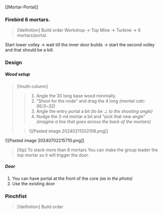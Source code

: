 [[Mortar-Portal]]
### Firebird 6 mortars.
>[!definition] Build order
>Workshop -> Top Mine -> Turbine -> 6 mortars/portal.

Start lower volley -> wait till the inner door builds -> start the second volley and that should be a kill.
### Design
##### Wood setup
>[!multi-column]
>>1. Angle the 30 long base wood minimally.
>>2. "Shoot for the node" and drag the 4 long *(mental calc: 95/3~32)*
>>3. Angle the entry portal a bit *(to be $\perp$ to the shooting angle)*
>>4. Nudge the 2-nd mortar a bit and "pick that new angle" *(imagine a line that goes across the back of the mortars)*
>
>>![[Pasted image 20240211202108.png]]

![[Pasted image 20240702215710.png]]

>[!tip] To stack more than 8 mortars 
>You can make the group leader the top mortar so it will trigger the door.
##### Door
1. You can have portal at the front of the core *(as in the photo)* 
2. Use the existing door
### Pinchfist
>[!definition] Build order
>